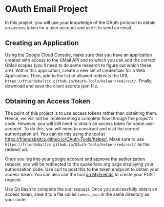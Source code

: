 # OAuth Email Project

In this project, you will use your knowledge of the OAuth protocol to obtain
an access token for a user account and use it to send an email.

## Creating an Application

Using the Google Cloud Console, make sure that you have an application created
with access to the GMail API and to which you can add the correct GMail scopes
(you'll need to do some research to figure out which these are). Within this
application, create a new set of credentials for a Web Application. Then, add
to the list of allowed redirects the URL `https://friendsbaltcs.github.io/OAuth-Tools/helper/redirect/`.
Finally, download and save the client secrets json file.

## Obtaining an Access Token

The point of this project is to _use_ access tokens rather than obtaining them. Hence,
we will not be implementing a complete flow through the project's code. However, you
will still need to obtain an access token for _some_ user account. To do this, you
will need to construct and visit the correct authorization url. You can do this using
the tool at https://friendsbaltcs.github.io/OAuth-Tools/helper/. Make sure to use `https://friendsbaltcs.github.io/OAuth-Tools/helper/redirect/`
as the redirect uri.

Once you log into your google account and approve the authorization request, you will
be redirected to the quakerlabs.org page displaying your authorization code. Use curl
to post this to the token endpoint to obtain your access token. You can also use the
tool [on MyFriends](https://friendsbaltcs.github.io/OAuth-Tools/helper/redirect/) to create your POST request.

Use Git Bash to complete the curl request. Once you successfully obtain an access token,
save it to a file called `token.json` in the same directory as your code.

